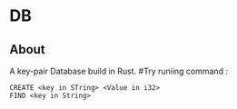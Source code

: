 # DB
## About
A key-pair Database build in Rust.
#Try runiing command :
```
CREATE <key in STring> <Value in i32>
FIND <key in String>
```
